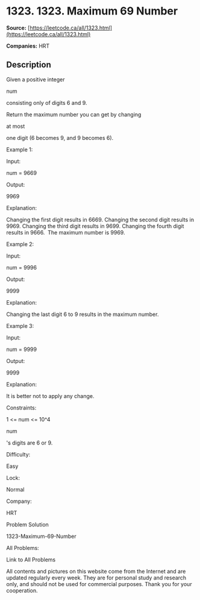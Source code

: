 # 1323. 1323. Maximum 69 Number

**Source:** [https://leetcode.ca/all/1323.html](https://leetcode.ca/all/1323.html)

**Companies:** HRT

## Description

Given a positive integer

num

consisting only of digits 6 and 9.

Return the maximum number you can get by changing

at most

one digit
                (6 becomes 9, and 9 becomes 6).

Example 1:

Input:

num = 9669

Output:

9969

Explanation:

Changing the first digit results in 6669.
Changing the second digit results in 9969.
Changing the third digit results in 9699.
Changing the fourth digit results in 9666. 
The maximum number is 9969.

Example 2:

Input:

num = 9996

Output:

9999

Explanation:

Changing the last digit 6 to 9 results in the maximum number.

Example 3:

Input:

num = 9999

Output:

9999

Explanation:

It is better not to apply any change.

Constraints:

1 <= num <= 10^4

num

's digits are 6 or 9.

Difficulty:

Easy

Lock:

Normal

Company:

HRT

Problem Solution

1323-Maximum-69-Number

All Problems:

Link to All Problems

All contents and pictures on this website come from the Internet and are updated regularly every week. They are for personal study and research only, and should not be used for commercial purposes. Thank you for your cooperation.

